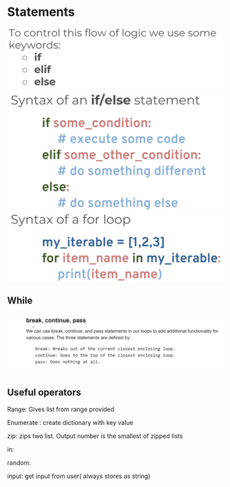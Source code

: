 
# Statements

![ComparisonChart](Images/Statements.png)
![ComparisonChart](Images/IF.png)
![ComparisonChart](Images/For.png)
## While
![ComparisonChart](Images/while.png)

## Useful operators

Range: Gives list from range provided

Enumerate : create dictionary with key value 

zip: zips two list. Output number is the smallest of zipped lists

in:

random:

input: get input from user( always stores as string)
